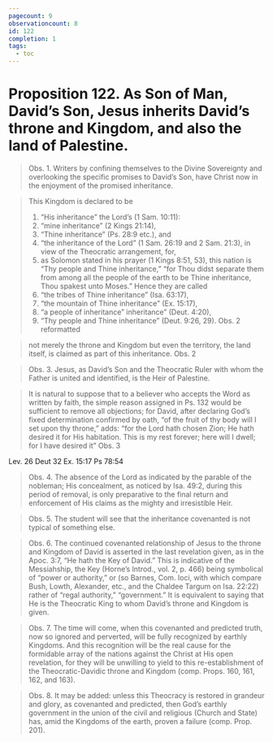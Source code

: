 ```yaml
---
pagecount: 9
observationcount: 8
id: 122
completion: 1
tags:
  - toc
---
```

# Proposition 122. As Son of Man, David’s Son, Jesus inherits David’s throne and Kingdom, and also the land of Palestine.

>Obs. 1. Writers by confining themselves to the Divine Sovereignty and overlooking the specific promises to David’s Son, have Christ now in the enjoyment of the promised inheritance.

>This Kingdom is declared to be 
>1. “His inheritance” the Lord’s (1 Sam. 10:11): 
>2. “mine inheritance” (2 Kings 21:14), 
>3. “Thine inheritance” (Ps. 28:9 etc.), and 
>4. “the inheritance of the Lord” (1 Sam. 26:19 and 2 Sam. 21:3), in view of the Theocratic arrangement, for, 
>5. as Solomon stated in his prayer (1 Kings 8:51, 53), this nation is “Thy people and Thine inheritance,” “for Thou didst separate them from among all the people of the earth to be Thine inheritance, Thou spakest unto Moses.” Hence they are called 
>6. “the tribes of Thine inheritance” (Isa. 63:17), 
>7. “the mountain of Thine inheritance” (Ex. 15:17), 
>8. “a people of inheritance” inheritance” (Deut. 4:20), 
>9. “Thy people and Thine inheritance” (Deut. 9:26, 29).
>Obs. 2 reformatted

>not merely the throne and Kingdom but even the territory, the land itself, is claimed as part of this inheritance.
>Obs. 2

>Obs. 3. Jesus, as David’s Son and the Theocratic Ruler with whom the Father is united and identified, is the Heir of Palestine.

>It is natural to suppose that to a believer who accepts the Word as written by faith, the simple reason assigned in Ps. 132 would be sufficient to remove all objections; for David, after declaring God’s fixed determination confirmed by oath, “of the fruit of thy body will I set upon thy throne,” adds: “for the Lord hath chosen Zion; He hath desired it for His habitation. This is my rest forever; here will I dwell; for I have desired it”
>Obs. 3

Lev. 26
Deut 32
Ex. 15:17
Ps 78:54

>Obs. 4. The absence of the Lord as indicated by the parable of the nobleman; His concealment, as noticed by Isa. 49:2, during this period of removal, is only preparative to the final return and enforcement of His claims as the mighty and irresistible Heir.

>Obs. 5. The student will see that the inheritance covenanted is not typical of something else.

>Obs. 6. The continued covenanted relationship of Jesus to the throne and Kingdom of David is asserted in the last revelation given, as in the Apoc. 3:7, “He hath the Key of David.” This is indicative of the Messiahship, the Key (Horne’s lntrod., vol. 2, p. 466) being symbolical of “power or authority,” or (so Barnes, Com. loci, with which compare Bush, Lowth, Alexander, etc., and the Chaldee Targum on Isa. 22:22) rather of “regal authority,” “government.” It is equivalent to saying that He is the Theocratic King to whom David’s throne and Kingdom is given.

>Obs. 7. The time will come, when this covenanted and predicted truth, now so ignored and perverted, will be fully recognized by earthly Kingdoms. And this recognition will be the real cause for the formidable array of the nations against the Christ at His open revelation, for they will be unwilling to yield to this re-establishment of the Theocratic-Davidic throne and Kingdom (comp. Props. 160, 161, 162, and 163).

>Obs. 8. It may be added: unless this Theocracy is restored in grandeur and glory, as covenanted and predicted, then God’s earthly government in the union of the civil and religious (Church and State) has, amid the Kingdoms of the earth, proven a failure (comp. Prop. 201).

